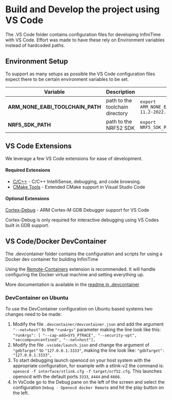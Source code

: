 # Build and Develop the project using VS Code

The .VS Code folder contains configuration files for developing InfiniTime with VS Code. Effort was made to have these rely on Environment variables instead of hardcoded paths.

## Environment Setup

To support as many setups as possible the VS Code configuration files expect there to be certain environment variables to be set.

 Variable | Description | Example
----------|-------------|--------
**ARM_NONE_EABI_TOOLCHAIN_PATH**|path to the toolchain directory|`export ARM_NONE_EABI_TOOLCHAIN_PATH=/opt/gcc-arm-11.2-2022.02-x86_64-arm-none-eabi`
**NRF5_SDK_PATH**|path to the NRF52 SDK|`export NRF5_SDK_PATH=/opt/nRF5_SDK_15.3.0_59ac345`

## VS Code Extensions

We leverage a few VS Code extensions for ease of development.

#### Required Extensions

- [C/C++](https://marketplace.visualstudio.com/items?itemName=ms-vscode.cpptools) - C/C++ IntelliSense, debugging, and code browsing.
- [CMake Tools](https://marketplace.visualstudio.com/items?itemName=ms-vscode.cmake-tools) - Extended CMake support in Visual Studio Code

#### Optional Extensions

[Cortex-Debug](https://marketplace.visualstudio.com/items?itemName=marus25.cortex-debug) - ARM Cortex-M GDB Debugger support for VS Code

Cortex-Debug is only required for interactive debugging using VS Codes built in GDB support.



## VS Code/Docker DevContainer

The .devcontainer folder contains the configuration and scripts for using a Docker dev container for building InfiniTime

Using the [Remote-Containers](https://marketplace.visualstudio.com/items?itemName=ms-vscode-remote.remote-containers) extension is recommended. It will handle configuring the Docker virtual machine and setting everything up. 

More documentation is available in the [readme in .devcontainer](.devcontainer/readme.md)	

### DevContainer on Ubuntu
To use the DevContainer configuration on Ubuntu based systems two changes need to be made: 

1. Modify the file ``.devcontainer/devcontainer.json`` and add the argument ``"--net=host"`` to the ``"runArgs"`` parameter making the line look like this:
`` "runArgs": [ "--cap-add=SYS_PTRACE", "--security-opt", "seccomp=unconfined", "--net=host"],
``
2. Modify the file ``.vscode/launch.json`` and change the argument of ``"gdbTarget"`` to ``"127.0.0.1:3333"``, making the line look like:
``"gdbTarget": "127.0.0.1:3333",``
3. To start debugging launch openocd on your host system with the appropriate configuration, for example with a stlink-v2 the  command is:
``openocd -f interface/stlink.cfg -f target/nrf52.cfg``. This launches openocd with the default ports ``3333``, ``4444`` and ``6666``. 
4. In VsCode go to the Debug pane on the left of the screen and select the configuration ``Debug - Openocd docker Remote`` and hit the play button on the left. 



